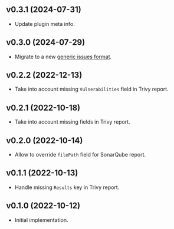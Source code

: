 ## v0.3.1 (2024-07-31)

- Update plugin meta info.


## v0.3.0 (2024-07-29)

- Migrate to a new [generic issues format](https://docs.sonarsource.com/sonarqube/latest/analyzing-source-code/importing-external-issues/generic-issue-import-format/).


## v0.2.2 (2022-12-13)

- Take into account missing `Vulnerabilities` field in Trivy report.


## v0.2.1 (2022-10-18)

- Take into account missing fields in Trivy report.


## v0.2.0 (2022-10-14)

- Allow to override `filePath` field for SonarQube report.


## v0.1.1 (2022-10-13)

- Handle missing `Results` key in Trivy report.


## v0.1.0 (2022-10-12)

- Initial implementation.
